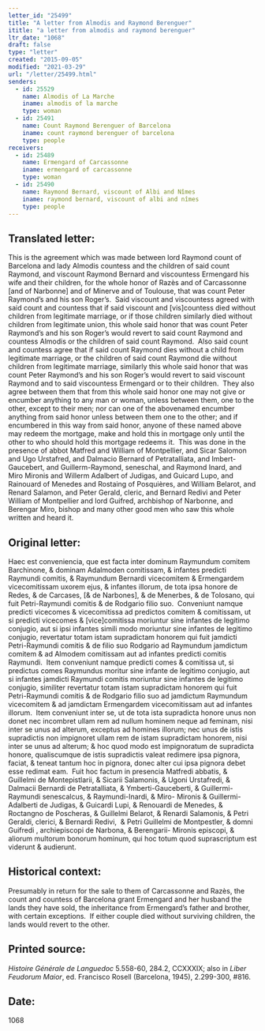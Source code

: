 ```yaml
---
letter_id: "25499"
title: "A letter from Almodis and Raymond Berenguer"
ititle: "a letter from almodis and raymond berenguer"
ltr_date: "1068"
draft: false
type: "letter"
created: "2015-09-05"
modified: "2021-03-29"
url: "/letter/25499.html"
senders:
  - id: 25529
    name: Almodis of La Marche
    iname: almodis of la marche
    type: woman
  - id: 25491
    name: Count Raymond Berenguer of Barcelona
    iname: count raymond berenguer of barcelona
    type: people
receivers:
  - id: 25489
    name: Ermengard of Carcassonne
    iname: ermengard of carcassonne
    type: woman
  - id: 25490
    name: Raymond Bernard, viscount of Albi and Nîmes 
    iname: raymond bernard, viscount of albi and nîmes 
    type: people
---
```

<h2> Translated letter:</h2><p>This is the agreement which was made between lord Raymond count of Barcelona and lady Almodis countess and the children of said count Raymond, and viscount Raymond Bernard and viscountess Ermengard his wife and their children, for the whole honor of Razès and of Carcassonne [and of Narbonne] and of Minerve and of Toulouse, that was count Peter Raymond’s and his son Roger’s.&nbsp; Said viscount and viscountess agreed with said count and countess that if said viscount and [vis]countess died without children from legitimate marriage, or if those children similarly died without children from legitimate union, this whole said honor that was count Peter Raymond’s and his son Roger’s would revert to said count Raymond and countess Almodis or the children of said count Raymond.&nbsp; Also said count and countess agree that if said count Raymond dies without a child from legitimate marriage, or the children of said count Raymond die without children from legitimate marriage, similarly this whole said honor that was count Peter Raymond’s and his son Roger’s would revert to said viscount Raymond and to said viscountess Ermengard or to their children.&nbsp; They also agree between them that from this whole said honor one may not give or encumber anything to any man or woman, unless between them, one to the other, except to their men; nor can one of the abovenamed encumber anything from said honor unless between them one to the other; and if encumbered in this way from said honor, anyone of these named above may redeem the mortgage, make and hold this in mortgage only until the other to who should hold this mortgage redeems it.&nbsp; This was done in the presence of abbot Matfred and William of Montpellier, and Sicar Salomon and Ugo Urstafred, and Dalmacio Bernard of Petratalliata, and Imbert-Gaucebert, and Guillerm-Raymond, seneschal, and Raymond Inard, and Miro Mironis and Willerm Adalbert of Judigas, and Guicard Lupo, and Rainouard of Menedes and Rostaing of Posquières, and William Belarot, and Renard Salamon, and Peter Gerald, cleric, and Bernard Redivi and Peter William of Montpellier and lord Guifred, archbishop of Narbonne, and Berengar Miro, bishop and many other good men who saw this whole written and heard it.</p><h2 class="mt-4"> Original letter:</h2><p>Haec est conveniencia, que est facta inter dominum Raymundum comitem Barchinone, &amp; dominam Adalmoden comitissam, &amp; infantes predicti Raymundi comitis, &amp; Raymundum Bernardi vicecomitem &amp; Ermengardem vicecomitissam uxorem ejus, &amp; infantes illorum, de tota ipsa honore de Redes, &amp; de Carcases, [&amp; de Narbones], &amp; de Menerbes, &amp; de Tolosano, qui fuit Petri-Raymundi comitis &amp; de Rodgario filio suo.&nbsp; Conveniunt namque predicti vicecomes &amp; vicecomitissa ad predictos comitem &amp; comitissam, ut si predicti vicecomes &amp; [vice]comitissa moriuntur sine infantes de legitimo conjugio, aut si ipsi infantes simili modo moriuntur sine infantes de legitimo conjugio, revertatur totam istam supradictam honorem qui fuit jamdicti Petri-Raymundi comitis &amp; de filio suo Rodgario ad Raymundum jamdictum comitem &amp; ad Almodem comitissam aut ad infantes predicti comitis Raymundi.&nbsp; Item conveniunt namque predicti comes &amp; comitissa ut, si predictus comes Raymundus moritur sine infante de legitimo conjugio, aut si infantes jamdicti Raymundi comitis moriuntur sine infantes de legitimo conjugio, similiter revertatur totam istam supradictam honorem qui fuit Petri-Raymundi comitis &amp; de Rodgario filio suo ad jamdictum Raymundum vicecomitem &amp; ad jamdictam Ermengardem vicecomitissam aut ad infantes illorum.&nbsp; Item conveniunt inter se, ut de tota ista supradicta honore unus non donet nec incombret ullam rem ad nullum hominem neque ad feminam, nisi inter se unus ad alterum, exceptus ad homines illorum; nec unus de istis supradictis non impignoret ullam rem de istam supradictam honorem, nisi inter se unus ad alterum; &amp; hoc quod modo est impignoratum de supradicta honore, qualiscumque de istis supradictis valeat redimere ipsa pignora, faciat, &amp; teneat tantum hoc in pignora, donec alter cui ipsa pignora debet esse redimat eam.&nbsp; Fuit hoc factum in presencia Matfredi abbatis, &amp; Guillelmi de Montepistlarii, &amp; Sicarii Salamonis, &amp; Ugoni Urstafredi, &amp; Dalmacii Bernardi de Petratalliata, &amp; Ymberti-Gauceberti, &amp; Guillermi-Raymundi senescalcus, &amp; Raymundi-Inardi, &amp; Miro- Mironis &amp; Guillermi-Adalberti de Judigas, &amp; Guicardi Lupi, &amp; Renouardi de Menedes, &amp; Roctangno de Poscheras, &amp; Guillelmi Belarot, &amp; Renardi Salamonis, &amp; Petri Geraldi, clerici, &amp; Bernardi Redivi,&nbsp; &amp; Petri Guillelmi de Montpestler, &amp; domni Guifredi , archiepiscopi de Narbona, &amp; Berengarii- Mironis episcopi, &amp; aliorum multorum bonorum hominum, qui hoc totum quod suprascriptum est viderunt &amp; audierunt.</p><h2 class="mt-4"> Historical context:</h2><p>Presumably in return for the sale to them of Carcassonne and Razès, the count and countess of Barcelona grant Ermengard and her husband the lands they have sold, the inheritance from Ermengard’s father and brother, with certain exceptions.&nbsp; If either couple died without surviving children, the lands would revert to the other.&nbsp;</p><h2 class="mt-4"> Printed source:</h2><p><i>Histoire Générale de Languedoc</i> 5.558-60, 284.2, CCXXXIX; also in <em>Liber Feudorum Maior</em>, ed. Francisco Rosell (Barcelona, 1945), 2.299-300, #816.</p><h2 class="mt-4"> Date:</h2>1068